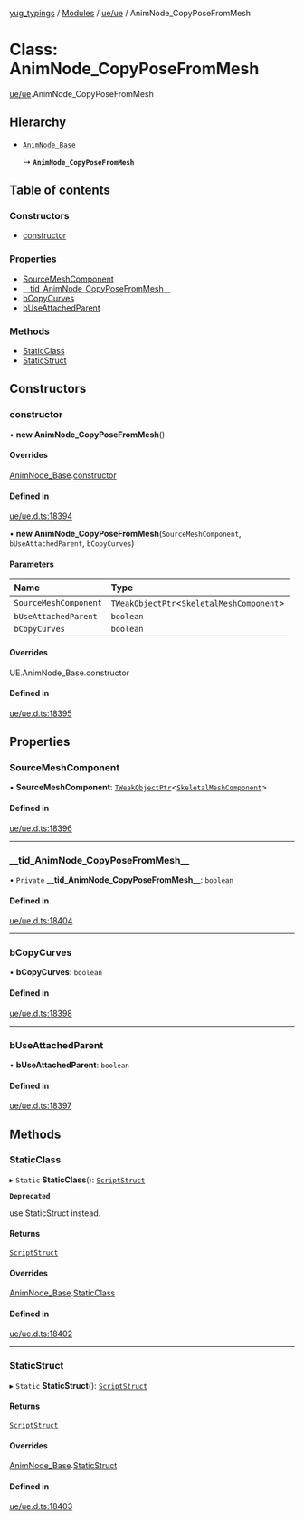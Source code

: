 [yug_typings](../README.md) / [Modules](../modules.md) / [ue/ue](../modules/ue_ue.md) / AnimNode\_CopyPoseFromMesh

# Class: AnimNode\_CopyPoseFromMesh

[ue/ue](../modules/ue_ue.md).AnimNode_CopyPoseFromMesh

## Hierarchy

- [`AnimNode_Base`](ue_ue.AnimNode_Base.md)

  ↳ **`AnimNode_CopyPoseFromMesh`**

## Table of contents

### Constructors

- [constructor](ue_ue.AnimNode_CopyPoseFromMesh.md#constructor)

### Properties

- [SourceMeshComponent](ue_ue.AnimNode_CopyPoseFromMesh.md#sourcemeshcomponent)
- [\_\_tid\_AnimNode\_CopyPoseFromMesh\_\_](ue_ue.AnimNode_CopyPoseFromMesh.md#__tid_animnode_copyposefrommesh__)
- [bCopyCurves](ue_ue.AnimNode_CopyPoseFromMesh.md#bcopycurves)
- [bUseAttachedParent](ue_ue.AnimNode_CopyPoseFromMesh.md#buseattachedparent)

### Methods

- [StaticClass](ue_ue.AnimNode_CopyPoseFromMesh.md#staticclass)
- [StaticStruct](ue_ue.AnimNode_CopyPoseFromMesh.md#staticstruct)

## Constructors

### constructor

• **new AnimNode_CopyPoseFromMesh**()

#### Overrides

[AnimNode_Base](ue_ue.AnimNode_Base.md).[constructor](ue_ue.AnimNode_Base.md#constructor)

#### Defined in

[ue/ue.d.ts:18394](https://github.com/YugMetaverse/yug_typings/blob/25cad34/ue/ue.d.ts#L18394)

• **new AnimNode_CopyPoseFromMesh**(`SourceMeshComponent`, `bUseAttachedParent`, `bCopyCurves`)

#### Parameters

| Name | Type |
| :------ | :------ |
| `SourceMeshComponent` | [`TWeakObjectPtr`](../modules/ue_puerts.md#tweakobjectptr)<[`SkeletalMeshComponent`](ue_ue.SkeletalMeshComponent.md)\> |
| `bUseAttachedParent` | `boolean` |
| `bCopyCurves` | `boolean` |

#### Overrides

UE.AnimNode\_Base.constructor

#### Defined in

[ue/ue.d.ts:18395](https://github.com/YugMetaverse/yug_typings/blob/25cad34/ue/ue.d.ts#L18395)

## Properties

### SourceMeshComponent

• **SourceMeshComponent**: [`TWeakObjectPtr`](../modules/ue_puerts.md#tweakobjectptr)<[`SkeletalMeshComponent`](ue_ue.SkeletalMeshComponent.md)\>

#### Defined in

[ue/ue.d.ts:18396](https://github.com/YugMetaverse/yug_typings/blob/25cad34/ue/ue.d.ts#L18396)

___

### \_\_tid\_AnimNode\_CopyPoseFromMesh\_\_

• `Private` **\_\_tid\_AnimNode\_CopyPoseFromMesh\_\_**: `boolean`

#### Defined in

[ue/ue.d.ts:18404](https://github.com/YugMetaverse/yug_typings/blob/25cad34/ue/ue.d.ts#L18404)

___

### bCopyCurves

• **bCopyCurves**: `boolean`

#### Defined in

[ue/ue.d.ts:18398](https://github.com/YugMetaverse/yug_typings/blob/25cad34/ue/ue.d.ts#L18398)

___

### bUseAttachedParent

• **bUseAttachedParent**: `boolean`

#### Defined in

[ue/ue.d.ts:18397](https://github.com/YugMetaverse/yug_typings/blob/25cad34/ue/ue.d.ts#L18397)

## Methods

### StaticClass

▸ `Static` **StaticClass**(): [`ScriptStruct`](ue_ue.ScriptStruct.md)

**`Deprecated`**

use StaticStruct instead.

#### Returns

[`ScriptStruct`](ue_ue.ScriptStruct.md)

#### Overrides

[AnimNode_Base](ue_ue.AnimNode_Base.md).[StaticClass](ue_ue.AnimNode_Base.md#staticclass)

#### Defined in

[ue/ue.d.ts:18402](https://github.com/YugMetaverse/yug_typings/blob/25cad34/ue/ue.d.ts#L18402)

___

### StaticStruct

▸ `Static` **StaticStruct**(): [`ScriptStruct`](ue_ue.ScriptStruct.md)

#### Returns

[`ScriptStruct`](ue_ue.ScriptStruct.md)

#### Overrides

[AnimNode_Base](ue_ue.AnimNode_Base.md).[StaticStruct](ue_ue.AnimNode_Base.md#staticstruct)

#### Defined in

[ue/ue.d.ts:18403](https://github.com/YugMetaverse/yug_typings/blob/25cad34/ue/ue.d.ts#L18403)
